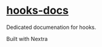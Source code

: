 # [hooks-docs](https://hooks-docs.vercel.app/)

Dedicated documenation for hooks.

Built with Nextra
